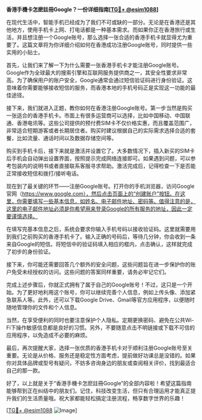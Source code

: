 **香港手機卡怎麽註冊Google？一份详细指南[[TG💪+ @esim1088](https://t.me/s/esim1088)]**

在现代生活中，智能手机已经成为了我们不可或缺的一部分。无论是在香港还是其他地方，使用手机卡上网、打电话都是一种基本需求。而如果你正在香港旅行或生活，并且想注册一个Google账号，那么选择一张合适的香港手机卡就显得尤为重要了。这篇文章将为你详细介绍如何在香港成功注册Google账号，同时提供一些实用的小贴士。

首先，让我们来了解一下为什么需要一张香港手机卡才能注册Google账号。Google作为全球最大的搜索引擎和互联网服务提供商之一，其安全性要求非常高。为了确保用户的账户安全，Google通常会通过短信验证码进行身份验证。这意味着你需要能够接收短信的服务，而香港本地的手机号码正是实现这一功能的最佳途径。

接下来，我们就进入正题，教你如何在香港注册Google账号。第一步当然是购买一张适合的香港手机卡。市面上有很多运营商可以选择，比如中国移动、中国联通、香港电讯等。这些公司提供的预付费SIM卡不仅价格实惠，而且覆盖范围广，非常适合短期游客或者长期居住者。购买时建议根据自己的实际需求选择合适的套餐，比如流量、通话时间以及数据存储空间等。

购买到手机卡后，接下来就是激活并设置它了。大多数情况下，插入新买的SIM卡后手机会自动弹出设置界面，按照提示完成网络连接即可。如果遇到问题，可以参考包装内的说明书或者直接联系客服寻求帮助。激活完成后，记得检查一下是否能正常接收短信和拨打/接听电话。

现在到了最关键的环节——注册Google账号。打开你的手机浏览器，访问Google官网（https://www.google.com），然后点击页面上的“创建账户”按钮。在这里，你需要填写一些基本信息，如姓名、电子邮件地址、密码等。值得注意的是，这里的电子邮件地址必须是你希望用来登录Google的所有服务的地址，因此一定要谨慎选择。

在填写完基本信息之后，系统会要求你输入手机号码以接收验证码。这里就需要用到我们之前购买的香港手机卡了。输入正确的号码后，等待几分钟，你会收到一条来自Google的短信。将短信中的验证码填入相应的框内，点击确认，这样就完成了初步的身份验证。

接下来，你可能还需要回答几个额外的安全问题，这些问题旨在进一步保护你的账户免受未经授权的访问。这些问题的答案同样重要，请务必牢记它们。

完成上述步骤后，你就正式拥有了属于自己的Google账号！不过，这只是一个开始。为了更好地利用这个账号，你可以继续完善个人信息，例如上传头像、添加紧急联系人等。此外，还可以下载Google Drive、Gmail等官方应用程序，以便随时随地管理你的文件和个人信息。

当然，在享受便利的同时也要注意保护个人隐私。定期更换密码、避免在公共Wi-Fi下操作敏感信息都是良好的习惯。另外，不要随意点击不明链接或下载不可信的应用程序，以免造成不必要的麻烦。

最后，再次提醒大家，选择一张优质的香港手机卡对于顺利注册Google账号至关重要。无论是从价格、服务还是稳定性方面考虑，提前做好功课总是没错的。如果你对具体品牌或型号有疑问，不妨多咨询身边的朋友或查阅相关评价，找到最适合自己的那一款。

好了，以上就是关于“香港手機卡怎麽註冊Google”的全部内容啦！希望这篇指南能够帮到正在纠结中的朋友们。记住，科技改变生活，但只有合理运用才能真正提升我们的生活质量哦。祝大家都能轻松搞定注册流程，畅享数字世界的乐趣！

[[TG💪+ @esim1088](https://t.me/s/esim1088) ![Image](https://i.postimg.cc/4NQfJmqS/Snipaste-2025-05-13-00-14-12.png)]